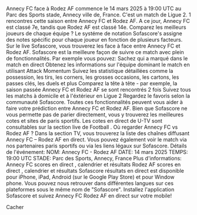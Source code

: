Annecy FC face à Rodez AF commence le 14 mars 2025 à 19:00 UTC au Parc des Sports stade, Annecy ville de, France. C'est un match de Ligue 2.
1 rencontres cette saison entre Annecy FC et Rodez AF. A ce jour, Annecy FC est classé 7e, tandis que Rodez AF est classé 14e. Comparez les meilleurs joueurs de chaque équipe ? Le systéme de notation Sofascore's assigne des notes spécific pour chaque joueur en fonction de plusieurs facteurs.
Sur le live Sofascore, vous trouverez les face à face entre Annecy FC et Rodez AF. Sofascore est la meilleure façon de suivre ce match avec plein de fonctionnalités. Par exemple vous pouvez:
Sachez qui a marqué dans le match en direct
Obtenez les informations sur l'équipe dominant le match en utilisant Attack Momentum
Suivez les statistique détaillées comme la possession, les tirs, les corners, les grosses occasions, les cartons, les passes clés, les duels et plus
Comparez la tête à tête - par exemple, la saison passée Annecy FC et Rodez AF se sont rencontrés 2 fois
Suivez tous les matchs à domicile et à l'éxtérieur en Ligue 2
Regardez le favoris selon la communauté Sofascore.
Toutes ces fonctionnalités peuvent vous aider à faire votre prédiction entre Annecy FC et Rodez AF. Bien que Sofascore ne vous permette pas de parier directement, vous y trouverez les meilleures cotes et sites de paris sportifs. Les cotes en direct de U-TV sont consultables sur la section live de Football .
Où regarder Annecy FC vs Rodez AF ? Dans la section TV, vous trouverez la liste des chaînes diffusant Annecy FC – Rodez AF en direct. Vous pouvez également voir le match via nos partenaires paris sportifs ou via les liens légaux sur Sofascore.
Détails de l'événement:
NOM: Annecy FC - Rodez AF
DATE: 14 mars 2025
TEMPS: 19:00 UTC
STADE: Parc des Sports, Annecy, France
Plus d'informations:
Annecy FC scores en direct , calendrier et résultats
Rodez AF scores en direct , calendrier et résultats
Sofascore résultats en direct est disponible pour iPhone, iPad, Android (sur le Google Play Store) et pour Window phone. Vous pouvez nous retrouver dans différentes langues sur ces plateformes sous le même nom de "Sofascore". Installez l'application Sofascore et suivez Annecy FC Rodez AF en direct sur votre mobile!

Cacher
